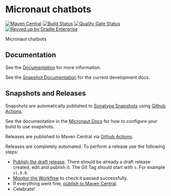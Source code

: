<!-- Checklist: https://github.com/micronaut-projects/micronaut-core/wiki/New-Module-Checklist -->

# Micronaut chatbots

[![Maven Central](https://img.shields.io/maven-central/v/io.micronaut.chatbots/micronaut-project-template.svg?label=Maven%20Central)](https://search.maven.org/search?q=g:%22io.micronaut.project-template%22%20AND%20a:%22micronaut-project-template%22)
[![Build Status](https://github.com/micronaut-projects/micronaut-chatbots/workflows/Java%20CI/badge.svg)](https://github.com/micronaut-projects/micronaut-project-template/actions)
[![Quality Gate Status](https://sonarcloud.io/api/project_badges/measure?project=micronaut-projects_micronaut-template&metric=alert_status)](https://sonarcloud.io/summary/new_code?id=micronaut-projects_micronaut-template)
[![Revved up by Gradle Enterprise](https://img.shields.io/badge/Revved%20up%20by-Gradle%20Enterprise-06A0CE?logo=Gradle&labelColor=02303A)](https://ge.micronaut.io/scans)

Micronaut chatbots

## Documentation

See the [Documentation](https://micronaut-projects.github.io/micronaut-chatbots/latest/guide/) for more information.

See the [Snapshot Documentation](https://micronaut-projects.github.io/micronaut-chatbots/snapshot/guide/) for the current development docs.

## Snapshots and Releases

Snapshots are automatically published to [Sonatype Snapshots](https://s01.oss.sonatype.org/content/repositories/snapshots/io/micronaut/) using [Github Actions](https://github.com/micronaut-projects/micronaut-chatbots/actions).

See the documentation in the [Micronaut Docs](https://docs.micronaut.io/latest/guide/index.html#usingsnapshots) for how to configure your build to use snapshots.

Releases are published to Maven Central via [Github Actions](https://github.com/micronaut-projects/micronaut-chatbots/actions).

Releases are completely automated. To perform a release use the following steps:

* [Publish the draft release](https://github.com/micronaut-projects/micronaut-chatbots/releases). There should be already a draft release created, edit and publish it. The Git Tag should start with `v`. For example `v1.0.0`.
* [Monitor the Workflow](https://github.com/micronaut-projects/micronaut-chatbots/actions?query=workflow%3ARelease) to check it passed successfully.
* If everything went fine, [publish to Maven Central](https://github.com/micronaut-projects/micronaut-chatbots/actions?query=workflow%3A"Maven+Central+Sync").
* Celebrate!
